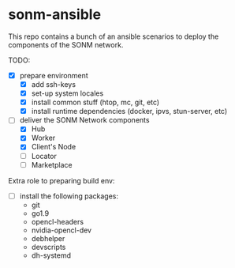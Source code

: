 sonm-ansible
============

This repo contains a bunch of an ansible scenarios to
deploy the components of the SONM network.


TODO:

- [x] prepare environment
    - [x] add ssh-keys
    - [x] set-up system locales
    - [x] install common stuff (htop, mc, git, etc)
    - [x] install runtime dependencies (docker, ipvs, stun-server, etc) 

- [ ] deliver the SONM Network components
    - [x] Hub
    - [x] Worker
    - [x] Client's Node
    - [ ] Locator
    - [ ] Marketplace

Extra role to preparing build env:
- [ ] install the following packages:
    - git
    - go1.9
    - opencl-headers
    - nvidia-opencl-dev
    - debhelper
    - devscripts
    - dh-systemd

